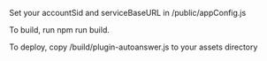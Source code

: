 Set your accountSid and serviceBaseURL in /public/appConfig.js

To build, run npm run build.

To deploy, copy /build/plugin-autoanswer.js to your assets directory
